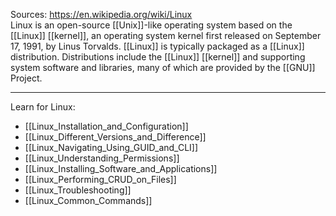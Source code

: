 Sources:
https://en.wikipedia.org/wiki/Linux
\
Linux is an open-source [[Unix]]-like operating system based on the [[Linux]] [[kernel]], an operating system kernel first released on September 17, 1991, by Linus Torvalds. [[Linux]] is typically packaged as a [[Linux]] distribution. Distributions include the [[Linux]] [[kernel]] and supporting system software and libraries, many of which are provided by the [[GNU]] Project.

---

Learn for Linux:
- [[Linux_Installation_and_Configuration]]
- [[Linux_Different_Versions_and_Difference]]
- [[Linux_Navigating_Using_GUID_and_CLI]]
- [[Linux_Understanding_Permissions]]
- [[Linux_Installing_Software_and_Applications]]
- [[Linux_Performing_CRUD_on_Files]]
- [[Linux_Troubleshooting]]
- [[Linux_Common_Commands]]
